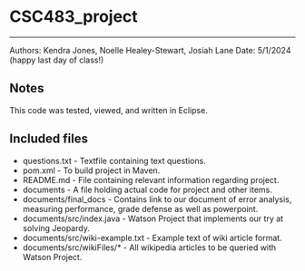 # CSC483_project
------------

Authors: Kendra Jones, Noelle Healey-Stewart, Josiah Lane 
Date: 5/1/2024
(happy last day of class!)


## Notes


This code was tested, viewed, and written in Eclipse.



## Included files
* questions.txt - Textfile containing text questions.
* pom.xml - To build project in Maven.
* README.md - File containing relevant information regarding project.
* documents - A file holding actual code for project and other items.
* documents/final_docs - Contains link to our document of error analysis, measuring performance, grade defense as well as powerpoint.
* documents/src/index.java - Watson Project that implements our try at solving Jeopardy. 
* documents/src/wiki-example.txt - Example text of wiki article format.
* documents/src/wikiFiles/* - All wikipedia articles to be queried with Watson Project.
